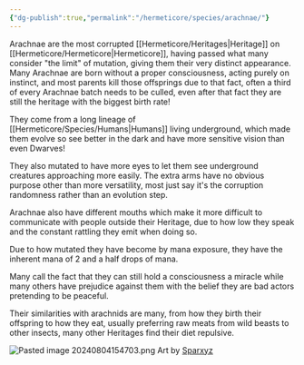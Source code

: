 ```yaml
---
{"dg-publish":true,"permalink":"/hermeticore/species/arachnae/"}
---
```


Arachnae are the most corrupted [[Hermeticore/Heritages\|Heritage]] on [[Hermeticore/Hermeticore\|Hermeticore]], having passed what many consider "the limit" of mutation, giving them their very distinct appearance. Many Arachnae are born without a proper consciousness, acting purely on instinct, and most parents kill those offsprings due to that fact, often a third of every Arachnae batch needs to be culled, even after that fact they are still the heritage with the biggest birth rate!

They come from a long lineage of [[Hermeticore/Species/Humans\|Humans]] living underground, which made them evolve so see better in the dark and have more sensitive vision than even Dwarves!

They also mutated to have more eyes to let them see underground creatures approaching more easily. The extra arms have no obvious purpose other than more versatility, most just say it's the corruption randomness rather than an evolution step.

Arachnae also have different mouths which make it more difficult to communicate with people outside their Heritage, due to how low they speak and the constant rattling they emit when doing so.

Due to how mutated they have become by mana exposure, they have the inherent mana of 2 and a half drops of mana.

Many call the fact that they can still hold a consciousness a miracle while many others have prejudice against them with the belief they are bad actors pretending to be peaceful.

Their similarities with arachnids are many, from how they birth their offspring to how they eat, usually preferring raw meats from wild beasts to other insects, many other Heritages find their diet repulsive.




![Pasted image 20240804154703.png](/img/user/images/Pasted%20image%2020240804154703.png)
Art by [Sparxyz](https://www.deviantart.com/sparxyz/gallery)